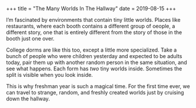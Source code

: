 +++
title = "The Many Worlds In The Hallway"
date = 2019-08-15
+++

I&#8217;m fascinated by environments that contain tiny little worlds. Places like restaurants, where each booth contains a different group of oeople, a different story, one that is entirely different from the story of those in the booth just one over.

College dorms are like this too, except a little more specialized. Take a bunch of people who were children yesterday and expected to be adults today, pair them up with another random person in the same situation, and see what happens. Each form has _two_ tiny worlds inside. Sometimes the split is visible when you look inside. 

This is why freshman year is such a magical time. For the first time ever, we can travel to strange, random, and freshly created worlds just by cruising down the hallway.